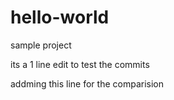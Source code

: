 # hello-world
sample project

its a 1 line edit to test the commits

addming this line for the comparision
